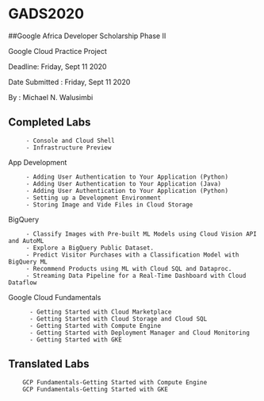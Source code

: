 # GADS2020

##Google Africa Developer Scholarship Phase II 

Google Cloud Practice Project

Deadline: Friday, Sept 11 2020 

Date Submitted : Friday, Sept 11 2020

By : Michael N. Walusimbi


## Completed Labs      

         - Console and Cloud Shell        
         - Infrastructure Preview      
         
   App Development    
   
         - Adding User Authentication to Your Application (Python)   
         - Adding User Authentication to Your Application (Java)    
         - Adding User Authentication to Your Application (Python)    
         - Setting up a Development Environment     
         - Storing Image and Vide Files in Cloud Storage                      
                   
   BigQuery        
   
         - Classify Images with Pre-built ML Models using Cloud Vision API and AutoML    
         - Explore a BigQuery Public Dataset.    
         - Predict Visitor Purchases with a Classification Model with BigQuery ML    
         - Recommend Products using ML with Cloud SQL and Dataproc.      
         - Streaming Data Pipeline for a Real-Time Dashboard with Cloud Dataflow    
            
  Google Cloud Fundamentals      
  
          - Getting Started with Cloud Marketplace        
          - Getting Started with Cloud Storage and Cloud SQL    
          - Getting Started with Compute Engine    
          - Getting Started with Deployment Manager and Cloud Monitoring    
          - Getting Started with GKE    

## Translated Labs       

        GCP Fundamentals-Getting Started with Compute Engine       
        GCP Fundamentals-Getting Started with GKE
